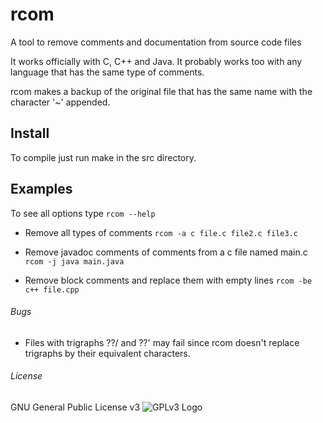 # rcom
A tool to remove comments and documentation from source code files

It works officially with C, C++ and Java. It probably works too with any language that has the same type of comments.

rcom makes a backup of the original file that has the same name with the character '~' appended.

## Install

To compile just run make in the src directory.

## Examples

To see all options type ```rcom --help```

* Remove all types of comments 
```rcom -a c file.c file2.c file3.c```

* Remove javadoc comments of comments from a c file named main.c 
```rcom -j java main.java```

* Remove block comments and replace them with empty lines
```rcom -be c++ file.cpp```

###### Bugs

* Files with trigraphs ??/ and ??' may fail since rcom doesn't replace trigraphs by their equivalent characters.

###### License

GNU General Public License v3
![GPLv3 Logo](http://www.gnu.org/graphics/gplv3-127x51.png "GPLv3 Logo")